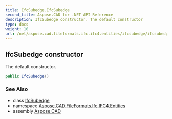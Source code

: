 ```yaml
---
title: IfcSubedge.IfcSubedge
second_title: Aspose.CAD for .NET API Reference
description: IfcSubedge constructor. The default constructor
type: docs
weight: 10
url: /net/aspose.cad.fileformats.ifc.ifc4.entities/ifcsubedge/ifcsubedge/
---
```

## IfcSubedge constructor

The default constructor.

```csharp
public IfcSubedge()
```

### See Also

* class [IfcSubedge](../)
* namespace [Aspose.CAD.FileFormats.Ifc.IFC4.Entities](../../ifcsubedge/)
* assembly [Aspose.CAD](../../../)


